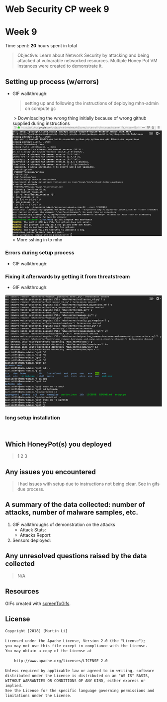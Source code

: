 # Web Security CP week 9

# Week 9

Time spent: **20** hours spent in total

> Objective: Learn about Network Security by attacking and being attacked at vulnarable networked resources. Multiple Honey Pot VM instances were created to demonstrate it.
## Setting up process (w/errors)
- GIF walkthrough:
  <img src='gifs/settingupmhadmin.gif' title='setup mhn-admin' width='' alt='' />
  >setting up and following the instructions of deploying mhn-admin on compute gc
  <img src='gifs/downloadfromgit.gif.gif' title='Download from git' width='' alt='' />
  > Downloading the wrong thing initially because of wrong github supplied during instructions
  <img src='gifs/mhnssh.gif.gif' title='Download from git' width='' alt='' />
  > More sshing in to mhn

### Errors during setup process
- GIF walkthrough:
    <img src='gifs/gitinstallerrormhn.gif.gif' title='Error setup1' width='' alt='' />
    <img src='moreerrors.gif.gif' title='Error setup 2' width='' alt='' />
### Fixing it afterwards by getting it from threatstream
- GIF walkthrough:
<img src='gifs/fix1gif.gif' title='Fix setup' width='' alt='' />

### long setup installation
<img src='gifs/longinstallationprocess.gif' title='Fix setup' width='' alt='' />

## Which HoneyPot(s) you deployed
  > 1 2 3
## Any issues you encountered
  > I had issues with setup due to instructions not being clear. See in gifs due process.

## A summary of the data collected: number of attacks, number of malware samples, etc.

1. GIF walkthroughs of demonstration on the attacks
    - Attack Stats:
      <img src='attacks stats.gif' title='Attacks Stats' width='' alt='' />
    - Attacks Report:
      <img src='attacks report.gif' title='Attacks Report' width='' alt='' />
2. Sensors deployed:
    <img src='sensors.gif' title='Sensors' width='' alt='' />

## Any unresolved questions raised by the data collected
  > N/A

## Resources

GIFs created with [screenToGifs](https://www.screentogif.com/).

## License

    Copyright [2018] [Martin Li]

    Licensed under the Apache License, Version 2.0 (the "License");
    you may not use this file except in compliance with the License.
    You may obtain a copy of the License at

        http://www.apache.org/licenses/LICENSE-2.0

    Unless required by applicable law or agreed to in writing, software
    distributed under the License is distributed on an "AS IS" BASIS,
    WITHOUT WARRANTIES OR CONDITIONS OF ANY KIND, either express or implied.
    See the License for the specific language governing permissions and
    limitations under the License.
